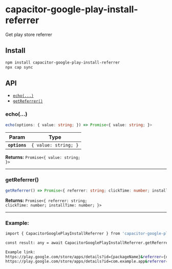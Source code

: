 # capacitor-google-play-install-referrer

Get play store referrer

## Install

```bash
npm install capacitor-google-play-install-referrer
npx cap sync
```

## API

<docgen-index>

* [`echo(...)`](#echo)
* [`getReferrer()`](#getreferrer)

</docgen-index>

<docgen-api>
<!--Update the source file JSDoc comments and rerun docgen to update the docs below-->

### echo(...)

```typescript
echo(options: { value: string; }) => Promise<{ value: string; }>
```

| Param         | Type                            |
| ------------- | ------------------------------- |
| **`options`** | <code>{ value: string; }</code> |

**Returns:** <code>Promise&lt;{ value: string; }&gt;</code>

--------------------


### getReferrer()

```typescript
getReferrer() => Promise<{ referrer: string; clickTime: number; installTime: number; }>
```

**Returns:** <code>Promise&lt;{ referrer: string; clickTime: number; installTime: number; }&gt;</code>

--------------------

</docgen-api>


### Example:

```bash
import { CapacitorGooglePlayInstallReferrer } from 'capacitor-google-play-install-referrer';

const result: any = await CapacitorGooglePlayInstallReferrer.getReferrer();

Example link:
https://play.google.com/store/apps/details?id={packageName}&referrer={dynamicCode}
https://play.google.com/store/apps/details?id=com.example.app&referrer=Test234
```
